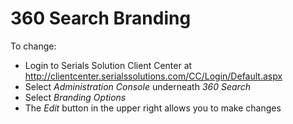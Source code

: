 # 360 Search Branding

To change:

- Login to Serials Solution Client Center at http://clientcenter.serialssolutions.com/CC/Login/Default.aspx
- Select _Administration Console_ underneath _360 Search_
- Select _Branding Options_
- The _Edit_ button in the upper right allows you to make changes
